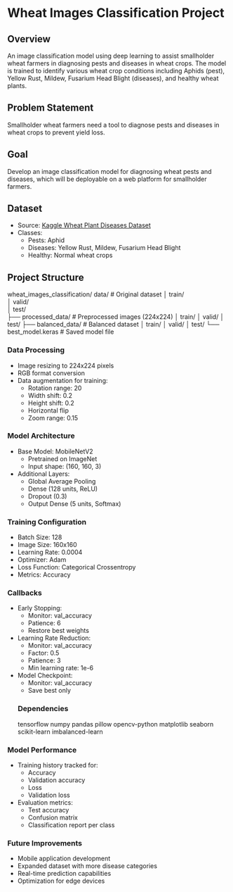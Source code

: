 # Wheat Images Classification Project

## Overview
An image classification model using deep learning to assist smallholder wheat farmers in diagnosing pests and diseases in wheat crops. The model is trained to identify various wheat crop conditions including Aphids (pest), Yellow Rust, Mildew, Fusarium Head Blight (diseases), and healthy wheat plants.

## Problem Statement
Smallholder wheat farmers need a tool to diagnose pests and diseases in wheat crops to prevent yield loss.

## Goal
Develop an image classification model for diagnosing wheat pests and diseases, which will be deployable on a web platform for smallholder farmers.

## Dataset
- Source: [Kaggle Wheat Plant Diseases Dataset](https://www.kaggle.com/datasets/kushagra3204/wheat-plant-diseases)
- Classes:
  - Pests: Aphid
  - Diseases: Yellow Rust, Mildew, Fusarium Head Blight
  - Healthy: Normal wheat crops

## Project Structure

wheat_images_classification/
 data/                     # Original dataset
│ train/               
│ valid/               
│ test/                
├── processed_data/          # Preprocessed images (224x224)
│ train/
│ valid/
│ test/
├── balanced_data/           # Balanced dataset
│ train/
│ valid/
│ test/
└── best_model.keras         # Saved model file

### Data Processing
- Image resizing to 224x224 pixels
- RGB format conversion
- Data augmentation for training:
  - Rotation range: 20
  - Width shift: 0.2
  - Height shift: 0.2
  - Horizontal flip
  - Zoom range: 0.15

### Model Architecture
- Base Model: MobileNetV2
  - Pretrained on ImageNet
  - Input shape: (160, 160, 3)
- Additional Layers:
  - Global Average Pooling
  - Dense (128 units, ReLU)
  - Dropout (0.3)
  - Output Dense (5 units, Softmax)

### Training Configuration
- Batch Size: 128
- Image Size: 160x160
- Learning Rate: 0.0004
- Optimizer: Adam
- Loss Function: Categorical Crossentropy
- Metrics: Accuracy

### Callbacks
- Early Stopping:
  - Monitor: val_accuracy
  - Patience: 6
  - Restore best weights
- Learning Rate Reduction:
  - Monitor: val_accuracy
  - Factor: 0.5
  - Patience: 3
  - Min learning rate: 1e-6
- Model Checkpoint:
  - Monitor: val_accuracy
  - Save best only
  ### Dependencies
     tensorflow numpy pandas pillow opencv-python matplotlib seaborn scikit-learn imbalanced-learn
### Model Performance
- Training history tracked for:
  - Accuracy
  - Validation accuracy
  - Loss
  - Validation loss
- Evaluation metrics:
  - Test accuracy
  - Confusion matrix
  - Classification report per class

### Future Improvements
- Mobile application development
- Expanded dataset with more disease categories
- Real-time prediction capabilities
- Optimization for edge devices
